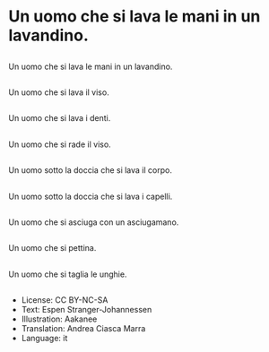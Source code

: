 # Un uomo che si lava le mani in un lavandino.

##
Un uomo che si lava le mani in un lavandino.

##
Un uomo che si lava il viso.

##
Un uomo che si lava i denti.

##
Un uomo che si rade il viso.

##
Un uomo sotto la doccia che si lava il corpo.

##
Un uomo sotto la doccia che si lava i capelli.

##
Un uomo che si asciuga con un asciugamano.

##
Un uomo che si pettina.

##
Un uomo che si taglia le unghie.

##
* License: CC BY-NC-SA
* Text: Espen Stranger-Johannessen
* Illustration: Aakanee
* Translation: Andrea Ciasca Marra
* Language: it
